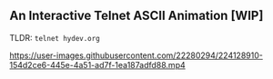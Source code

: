 ## An Interactive Telnet ASCII Animation [WIP]

TLDR: `telnet hydev.org`

https://user-images.githubusercontent.com/22280294/224128910-154d2ce6-445e-4a51-ad7f-1ea187adfd88.mp4


